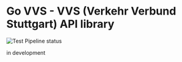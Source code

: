 # Go VVS - VVS (Verkehr Verbund Stuttgart) API library

![Test Pipeline status](https://github.com/ownerofglory/govvs/actions/workflows/test-pipeline.yml/badge.svg)

in development